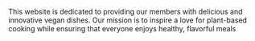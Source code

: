 This website is dedicated to providing our members with delicious and innovative vegan dishes. Our mission is to inspire a love for plant-based cooking while ensuring that everyone enjoys healthy, flavorful meals
